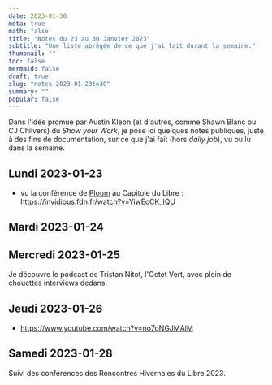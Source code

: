 ```yaml
---
date: 2023-01-30
meta: true
math: false
title: "Notes du 23 au 30 Janvier 2023"
subtitle: "Une liste abrégée de ce que j'ai fait durant la semaine."
thumbnail: ""
toc: false
mermaid: false
draft: true
slug: "notes-2023-01-23to30"
summary: "" 
popular: false
--- 
```


Dans l'idée promue par Austin Kleon (et d'autres, comme Shawn Blanc ou CJ Chilvers) du *Show your Work*, je pose ici quelques notes publiques, juste à des fins de documentation, sur ce que j'ai fait (hors *daily job*), vu ou lu dans la semaine.  

## Lundi 2023-01-23
- vu la conférence de [Ploum](https://ploum.net) au Capitole du Libre : https://invidious.fdn.fr/watch?v=YiwEcCK_lQU 

## Mardi 2023-01-24

## Mercredi 2023-01-25
Je découvre le podcast de Tristan Nitot, l'Octet Vert, avec plein de chouettes interviews dedans.


## Jeudi 2023-01-26

- https://www.youtube.com/watch?v=no7oNGJMAlM

## Samedi 2023-01-28
Suivi des conférences des Rencontres Hivernales du Libre 2023.
